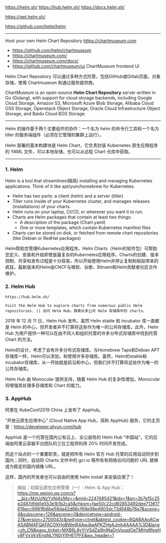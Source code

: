 https://helm.sh/
https://hub.helm.sh/
https://docs.helm.sh/

https://get.helm.sh/

https://github.com/helm/helm

---

Host your own Helm Chart Repository https://chartmuseum.com

* https://github.com/helm/chartmuseum
* https://chartmuseum.com/
* https://chartmuseum.com/docs/
* https://github.com/chartmuseum/ui  ChartMuseum frontend UI

Helm Chart Repository 可以通过多种方式托管，包括GitHub或Gitlab页面，对象存储，使用 Chartmuseum 和通过服务提供商。

ChartMuseum is an open-source **Helm Chart Repository** server written in Go (Golang), with support for cloud storage backends, including Google Cloud Storage, Amazon S3, Microsoft Azure Blob Storage, Alibaba Cloud OSS Storage, Openstack Object Storage, Oracle Cloud Infrastructure Object Storage, and Baidu Cloud BOS Storage.

---

Helm 的操作基于两个主要组件的协作：一个名为 helm 的命令行工具和一个名为 tiller 的服务端组件（必须在它管理的集群上运行）。

Helm 部署的基本构建块是 Helm Chart，它负责封装 Kubernetes 原生应用程序的 YAML 文件，可以本地存储，也可以从远程 Chart 仓库中获取。

---

### 1. Helm

Helm is a tool that streamlines(精简) installing and managing Kubernetes applications. Think of it like apt/yum/homebrew for Kubernetes.
* Helm has two parts: a client (helm) and a server (tiller)
* Tiller runs inside of your Kubernetes cluster, and manages releases (installations) of your charts.
* Helm runs on your laptop, CI/CD, or wherever you want it to run.
* Charts are Helm packages that contain at least two things:
    * A description of the package (Chart.yaml)
    * One or more templates, which contain Kubernetes manifest files
* Charts can be stored on disk, or fetched from remote chart repositories (like Debian or RedHat packages)

Helm帮助您管理Kubernetes应用程序。Helm Charts（Helm的软件包）可帮助您定义、安装和升级即使是最复杂的Kubernetes应用程序。Charts的创建、版本控制、共享和发布过程是十分容易，所以开始使用Helm并停止复制和粘贴带来的疯狂。最新版本的Helm由CNCF与微软、谷歌、Bitnami和Helm贡献者社区合作维护。

### 2. Helm Hub

`https://hub.helm.sh/`

`Visit the Helm Hub to explore charts from numerous public Helm repositories. || 访问 Helm Hub，探索众多公共 Helm 存储库中的 charts。`

2018 年 12 月 11 日，Helm Hub  发布。虽然 Helm stable 和 incubator 库一直都是 Helm 的中心，但开发者并不打算将这些作为唯一的公共存储库。此外，Helm Hub 为用户提供一种可以在由不同人和组织托管的许多分布式存储库中找到托管 Chart 的方法。

Helm的设计，考虑了会有许多分布式存储库。与Homebrew Taps和Debian APT存储库一样，Helm可以添加，和使用许多存储库。虽然，Helm的stable和incubator存储库，从一开始就是前沿和中心，但我们并不打算将这些作为唯一的公共存储库。

Helm Hub 由 Monocular 提供支持，随着 Helm Hub 的复杂性增加，Monocular 将增强其处理多存储库和 Chart 的能力。

### 3. AppHub

阿里在 KubeConf2019 China 上发布了 AppHub。

“开放云原生应用中心” (Cloud Native App Hub，简称 AppHub) 服务，它的主页是：https://developer.aliyun.com/hub 

AppHub 是一个托管在国内公有云上、全公益性的 Helm Hub “中国站”，它的后端由阿里云容器平台团队的三位工程师利用 20% 时间开发完成。

而这个站点的一个重要职责，就是把所有 Helm 官方 Hub 托管的应用自动同步到国内；同时，自动将 Charts 文件中的 gcr.io 等所有有网络访问问题的 URL 替换成为稳定的国内镜像 URL。

这样，国内的开发者也可以自由的使用 helm install 来安装应用了！

> 摘自：初探云原生应用管理（一）: Helm 与 App Hub：
https://mp.weixin.qq.com/s?__biz=MzUzNzYxNjAzMg==&mid=2247485421&idx=1&sn=2b7e15c25e2487dfdd1e553e1b1b2ca5&chksm=fae50c22cd92853492dee713617619acc9981fb6be58da42d66cf69e98e4903dc73d948b76e7&scene=4&subscene=126&ascene=0&devicetype=android-27&version=2700043c&nettype=ctnet&abtest_cookie=BQABAAoACwASABMAFQAFACOXHgBWmR4AwJkeAPKZHgAJmh4AAAA%3D&lang=zh_CN&pass_ticket=MXB6L8yYrVSdZal9nlNaDnVpupIOeTMHg9fegHy8FVxVkVEnqNLYN0jYlfH6TPFE&wx_header=1
